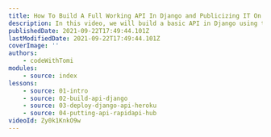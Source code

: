 ```yaml
---
title: How To Build A Full Working API In Django and Publicizing IT On RapidAPI
description: In this video, we will build a basic API in Django using the Django Rest Framework, deploy it on heroku and put it on RapidAPI Hub.
publishedDate: 2021-09-22T17:49:44.101Z
lastModifiedDate: 2021-09-22T17:49:44.101Z
coverImage: ''
authors:
    - codeWithTomi
modules:
    - source: index
lessons:
    - source: 01-intro
    - source: 02-build-api-django
    - source: 03-deploy-django-api-heroku
    - source: 04-putting-api-rapidapi-hub
videoId: Zy0k1KnkO9w
---
```

